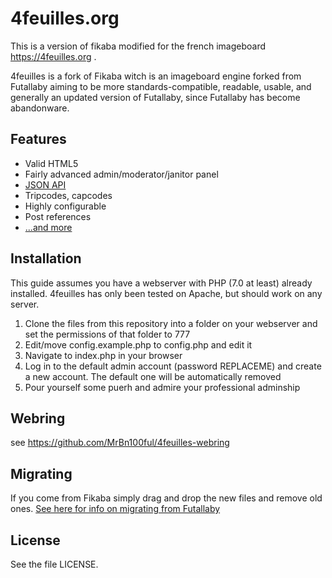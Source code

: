 # 4feuilles.org

This is a version of fikaba modified for the french imageboard https://4feuilles.org .

4feuilles is a fork of Fikaba witch is an imageboard engine forked from Futallaby aiming to be more standards-compatible, readable, usable, and generally an updated version of Futallaby, since Futallaby has become abandonware.

## Features
* Valid HTML5
* Fairly advanced admin/moderator/janitor panel
* [JSON API](https://github.com/mrbn100ful/fikaba/blob/master/docs/api.md)
* Tripcodes, capcodes
* Highly configurable
* Post references
* [...and more](https://github.com/mrbn100ful/fikaba/blob/master/docs/features.md)

## Installation
This guide assumes you have a webserver with PHP (7.0 at least) already installed. 4feuilles has only been tested on Apache, but should work on any server.

1. Clone the files from this repository into a folder on your webserver and set the permissions of that folder to 777
2. Edit/move config.example.php to config.php and edit it
4. Navigate to index.php in your browser
5. Log in to the default admin account (password REPLACEME) and create a new account. The default one will be automatically removed
6. Pour yourself some puerh and admire your professional adminship

## Webring

see https://github.com/MrBn100ful/4feuilles-webring

## Migrating
If you come from Fikaba simply drag and drop the new files and remove old ones.
[See here for info on migrating from Futallaby](https://github.com/mrbn100ful/4feuilles/blob/master/docs/migrate.md)

## License
See the file LICENSE.


